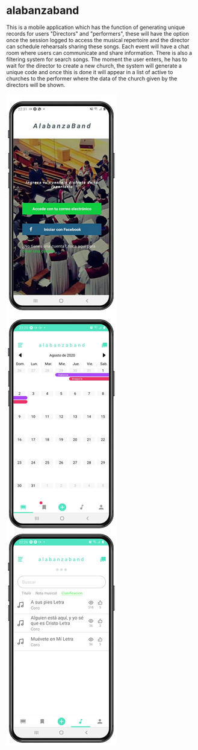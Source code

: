 # alabanzaband
This is a mobile application which has the function of generating unique records for users "Directors" and "performers", these will have the option once the session  logged to access the musical repertoire and the director can schedule rehearsals sharing these songs. Each event will have a chat room where users can communicate and share information. There is also a filtering system for search songs. The moment the user enters, he has to wait for the director to create a new church, the system will generate a unique code and once this is done it will appear in a list of active to churches to the performer where the data of the church given by the directors will be shown.


![logging](https://github.com/emajidev/alabanzaband/blob/master/banner-img.png)
![schedules events](https://github.com/emajidev/alabanzaband/blob/master/iphone.png)
![song filtering](https://github.com/emajidev/alabanzaband/blob/master/android.png)
